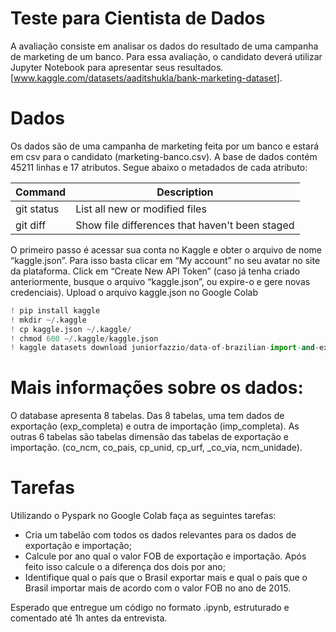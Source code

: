 #  Teste para Cientista de Dados
A avaliação consiste em analisar os dados do resultado de uma campanha de marketing de um banco. Para essa avaliação, o candidato deverá utilizar Jupyter Notebook para apresentar seus resultados. [www.kaggle.com/datasets/aaditshukla/bank-marketing-dataset].

# Dados

Os dados são de uma campanha de marketing feita por um banco e estará em csv para o candidato (marketing-banco.csv). A base de dados contém 45211 linhas e 17 atributos. Segue abaixo o metadados de cada atributo:

| Command | Description |
| --- | --- |
| git status | List all new or modified files |
| git diff | Show file differences that haven't been staged |


O primeiro passo é acessar sua conta no Kaggle e obter o arquivo de nome “kaggle.json”. Para isso basta clicar em “My account” no seu avatar no site da plataforma. Click em “Create New API Token” (caso já tenha criado anteriormente, busque o arquivo “kaggle.json”, ou expire-o e gere novas credenciais). Upload o arquivo kaggle.json no Google Colab

```python
! pip install kaggle
! mkdir ~/.kaggle
! cp kaggle.json ~/.kaggle/
! chmod 600 ~/.kaggle/kaggle.json
! kaggle datasets download juniorfazzio/data-of-brazilian-import-and-export-data
```

# Mais informações sobre os dados:

O database apresenta 8 tabelas. Das 8 tabelas, uma tem dados de exportação (exp_completa) e outra de importação (imp_completa). As outras 6 tabelas são tabelas dimensão das tabelas de exportação e importação. (co_ncm, co_pais, cp_unid, cp_urf, _co_via, ncm_unidade).

# Tarefas

Utilizando o Pyspark no Google Colab faça as seguintes tarefas:
- Cria um tabelão com todos os dados relevantes para os dados de exportação e importação;
- Calcule por ano qual o valor FOB de exportação e importação. Após feito isso calcule o a diferença dos dois por ano;
- Identifique qual o país que o Brasil exportar mais e qual o país que o Brasil importar mais de acordo com o valor FOB no ano de 2015.

Esperado que entregue um código no formato .ipynb, estruturado e comentado até 1h antes da entrevista.


